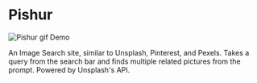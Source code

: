 # Pishur

![Pishur gif Demo](https://github.com/Ehiane/Pishur/assets/79903725/a36a8197-5885-4ceb-8546-9c634dc30509)

An Image Search site, similar to Unsplash, Pinterest, and Pexels. Takes a query from the search bar and finds multiple related pictures from the prompt. Powered by Unsplash's API.
